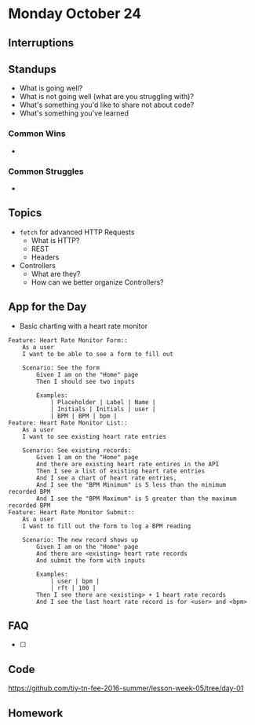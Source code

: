 # Monday October 24

## Interruptions

## Standups

* What is going well?
* What is not going well (what are you struggling with)?
* What's something you'd like to share not about code?
* What's something you've learned

### Common Wins

*

### Common Struggles

*


## Topics

* `fetch` for advanced HTTP Requests
  - What is HTTP?
  - REST
  - Headers
* Controllers
  - What are they?
  - How can we better organize Controllers?

## App for the Day

* Basic charting with a heart rate monitor

```feature
Feature: Heart Rate Monitor Form::
    As a user
    I want to be able to see a form to fill out

    Scenario: See the form
        Given I am on the "Home" page
        Then I should see two inputs

        Examples:
            | Placeholder | Label | Name |
            | Initials | Initials | user |
            | BPM | BPM | bpm |
Feature: Heart Rate Monitor List::
    As a user
    I want to see existing heart rate entries

    Scenario: See existing records:
        Given I am on the "Home" page
        And there are existing heart rate entires in the API
        Then I see a list of existing heart rate entries
        And I see a chart of heart rate entries,
        And I see the "BPM Minimum" is 5 less than the minimum recorded BPM
        And I see the "BPM Maximum" is 5 greater than the maximum recorded BPM
Feature: Heart Rate Monitor Submit::
    As a user
    I want to fill out the form to log a BPM reading

    Scenario: The new record shows up
        Given I am on the "Home" page
        And there are <existing> heart rate records
        And submit the form with inputs

        Examples:
            | user | bpm |
            | rft | 100 |
        Then I see there are <existing> + 1 heart rate records
        And I see the last heart rate record is for <user> and <bpm>
```

## FAQ

* [ ]

## Code

https://github.com/tiy-tn-fee-2016-summer/lesson-week-05/tree/day-01

## Homework
